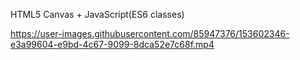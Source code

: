 HTML5 Canvas + JavaScript(ES6 classes)



https://user-images.githubusercontent.com/85947376/153602346-e3a99604-e9bd-4c67-9099-8dca52e7c68f.mp4

